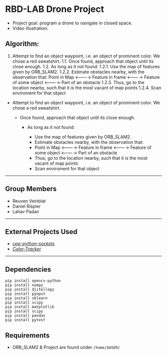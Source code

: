# RBD-LAB Drone Project
- Project goal: program a drone to navigate in closed space.
- Video illustration: 

## Algorithm:
1. Attempt to find an object waypoint, i.e. an object of prominent color. We chose a red sweatshirt.
   1.1. Once found, approach that object until its close enough.
      1.2. As long as it not found: 
      1.2.1. Use the map of features given by ORB_SLAM2. 
      1.2.2. Estimate obstacles nearby, with the observation that: Point in Map <----> Feature in frame <---->  Feature of some object <----> Part of an obstacle
      1.2.3. Thus, go to the location nearby, such that it is the most vacant of map points
      1.2.4. Scan enviroment for that object

* Attempt to find an object waypoint, i.e. an object of prominent color. We chose a red sweatshirt.

    * Once found, approach that object until its close enough.
        * As long as it not found:
         
            * Use the map of features given by ORB_SLAM2. 
            * Estimate obstacles nearby, with the observation that: 
            - Point in Map <----> Feature in frame <---->  Feature of some object <----> Part of an obstacle
            * Thus, go to the location nearby, such that it is the most vacant of map points
            * Scan enviroment for that object

---
## Group Members
- Reuven Veinblat
- Daniel Rispler
- Lahav Padan
---
## External Projects Used
- [_cpp-python-sockets_](https://github.com/johnathanchiu/cpp-python-sockets)
- [_Color-Tracker_](https://github.com/gaborvecsei/Color-Tracker)
---
## Dependencies
```
pip install opencv-python
pip install numpy
pip install djitellopy
pip install pynput
pip install sklearn
pip install scipy
pip install matplotlib
pip install scipy
pip install pandas
pip install pytest
```

## Requirements
- ORB_SLAM2 & Project are found under ```/home/$USER/```

